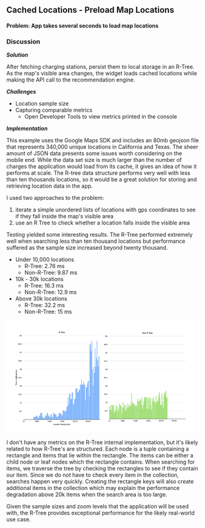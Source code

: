 ## Cached Locations - Preload Map Locations 
#### Problem: App takes several seconds to load map locations

### Discussion
***Solution***

After fetching charging stations, persist them to local storage in an R-Tree. As the map's visible area changes, the widget loads cached locations while making the API call to the recommendation engine.

***Challenges***

- Location sample size
- Capturing comparable metrics
  - Open Developer Tools to view metrics printed in the console

***Implementation*** 

This example uses the Google Maps SDK and includes an 80mb geojson file that represents 340,000 unique locations in California and Texas. The sheer amount of JSON data presents some issues worth considering on the mobile end. While the data set size is much larger than the number of charges the application would load from its cache, it gives an idea of how it performs at scale. The R-tree data structure performs very well with less than ten thousands locations, so it would be a great solution for storing and retrieving location data in the app.

I used two approaches to the problem: 
1) iterate a simple unordered lists of locations with gps coordinates to see if they fall inside the map's visible area
2) use an R Tree to check whether a location falls inside the visible area

Testing yielded some interesting results. The R-Tree performed extremely well when searching less than ten thousand locations but performance suffered as the sample size increased beyond twenty thousand. 

- Under 10,000 locations
  - R-Tree: 2.76 ms
  - Non-R-Tree: 9.87 ms
- 10k - 30k locations
  - R-Tree: 16.3 ms
  - Non-R-Tree: 12.9 ms
- Above 30k locations
  - R-Tree: 32.2 ms
  - Non-R-Tree: 15 ms

![](chart.png)

I don't have any metrics on the R-Tree internal implementation, but it's likely related to how R-Tree's are structured. Each node is a tuple containing a rectangle and items that lie within the rectangle. The items can be either a child node or leaf nodes which the rectangle contains. When searching for items, we traverse the tree by checking the rectangles to see if they contain our item. Since we do not have to check every item in the collection, searches happen very quickly. Creating the rectangle keys will also create additional items in the collection which may explain the performance degradation above 20k items when the search area is too large.

Given the sample sizes and zoom levels that the application will be used with, the R-Tree provides exceptional performance for the likely real-world use case.
